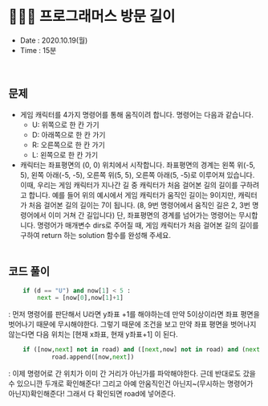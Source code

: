 # 🧚🏻‍♀️ 프로그래머스 방문 길이
- Date : 2020.10.19(월)
- Time : 15분
<br>

## 문제

- 게임 캐릭터를 4가지 명령어를 통해 움직이려 합니다. 명령어는 다음과 같습니다.
    - U: 위쪽으로 한 칸 가기
    - D: 아래쪽으로 한 칸 가기
    - R: 오른쪽으로 한 칸 가기
    - L: 왼쪽으로 한 칸 가기
- 캐릭터는 좌표평면의 (0, 0) 위치에서 시작합니다. 좌표평면의 경계는 왼쪽 위(-5, 5), 왼쪽 아래(-5, -5), 오른쪽 위(5, 5), 오른쪽 아래(5, -5)로 이루어져 있습니다. 이때, 우리는 게임 캐릭터가 지나간 길 중 캐릭터가 처음 걸어본 길의 길이를 구하려고 합니다. 예를 들어 위의 예시에서 게임 캐릭터가 움직인 길이는 9이지만, 캐릭터가 처음 걸어본 길의 길이는 7이 됩니다. (8, 9번 명령어에서 움직인 길은 2, 3번 명령어에서 이미 거쳐 간 길입니다)
단, 좌표평면의 경계를 넘어가는 명령어는 무시합니다. 명령어가 매개변수 dirs로 주어질 때, 게임 캐릭터가 처음 걸어본 길의 길이를 구하여 return 하는 solution 함수를 완성해 주세요.
<br><br>

## 코드 풀이

```python
    if (d == "U") and now[1] < 5 :
        next = [now[0],now[1]+1]
```
: 먼저 명령어를 판단해서 U라면 y좌표 +1를 해야하는데 만약 5이상이라면 좌표 평면을 벗어나기 때문에 무시해야한다. 그렇기 때문에 조건을 보고 만약 좌표 평면을 벗어나지 않는다면 다음 위치는 [현재 x좌표, 현재 y좌표+1] 이 된다.

``` python
    if ([now,next] not in road) and ([next,now] not in road) and (next != now) :
            road.append([now,next])
```
: 이제 명령어로 간 위치가 이미 간 거리가 아닌가를 파악해야한다. 근데 반대로도 갔을 수 있으니깐 두개로 확인해준다! 그리고 아예 안움직인건 아닌지~(무시하는 명령어가 아닌지)확인해준다! 그래서 다 확인되면 road에 넣어준다.

<br>
